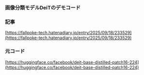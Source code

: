 ### 画像分類モデルDeiTのデモコード

### 記事
[https://fallpoke-tech.hatenadiary.jp/entry/2025/09/18/233529](https://fallpoke-tech.hatenadiary.jp/entry/2025/09/18/233529)

### 元コード
[https://huggingface.co/facebook/deit-base-distilled-patch16-224](https://huggingface.co/facebook/deit-base-distilled-patch16-224)
